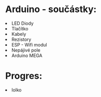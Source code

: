 <h1> Arduino - součástky: </h1> 
<li> LED Diody </li>
<li> Tlačítko</li>
<li> Kabely</li>
<li> Rezistory</li>
<li> ESP - Wifi modul</li>
<li> Nepájivé pole</li>
<li> Arduino MEGA</li>

<h1>Progres:</h1> 
<li content: '✔';>lolko</li>

